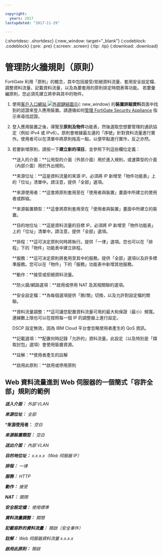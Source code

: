 ```yaml
---

copyright:
  years: 2017
lastupdated: "2017-11-29"

---
```


{:shortdesc: .shortdesc}
{:new_window: target="_blank"}
{:codeblock: .codeblock}
{:pre: .pre}
{:screen: .screen}
{:tip: .tip}
{:download: .download}

# 管理防火牆規則（原則）

FortiGate 利用「原則」的概念，其中包括接受/拒絕資料流量、套用安全設定檔、調整資料流量、記載資料流量，以及為要套用的原則排定時間表等功能。
若要彙編原則，您必須先建立將參與其中的物件。 

1. 使用[客戶入口網站 ![外部鏈結圖示](../../icons/launch-glyph.svg "外部鏈結圖示")](https://control.softlayer.com/){: new_window} 的**裝置詳細資料**頁面中找到的認證來登入應用裝置。請遵循如何[管理 FortiGate Security Appliance](managing-fsa.html) 指示來尋找認證。
2. 登入應用裝置之後，導覽至**原則及物件**功能表，然後選取您想要管理的通訊協定（例如 IPv4 或 IPv6）。原則會根據最左邊的「序號」針對資料流量進行實作。使用者可以在清單中將原則拖高一點，以便早點進行實作，反之亦然。
3. 若要新增原則，請按一下**建立新的項目**，並參照下列這些欄位定義：

    **送入的介面：**公用型的介面（外部介面）用於進入規則，或運算型的介面（內部介面）用於外出規則。

    **來源位址：**這是資料流量的來源 IP。必須將 IP 新增至「物件功能表」上的「位址」清單中。請注意，提供「全部」選項。

    **來源使用者：**這會將原則套用至在「使用者與裝置」畫面中所建立的使用者或群組。

    **來源裝置類型：**這會將原則套用至在「使用者與裝置」畫面中所建立的裝置。

    **目的地位址：**這是資料流量的目標 IP。必須將 IP 新增至「物件功能表」上的「位址」清單中。請注意，提供「全部」選項。

    **排程：**這可決定原則何時將執行。提供「一律」選項。您也可以在「排程」下的「物件」功能表中建立排程。

    **服務：**這可決定原則將套用至其中的服務。提供「全部」選項以及許多標準服務。您可以在「物件」下的「服務」功能表中新增其他服務。

    **動作：**接受或拒絕資料流量。 

    **防火牆/網路選項：**啟用或停用 NAT 及其相關聯的選項。

    **安全設定檔：**為每個選項提供「開/關」切換，以及允許對設定檔的關聯。

    **資料流量調整：**這可讓您配置資料流量可用的最大和保證（最小）頻寬。連線數上限也可以在按照每一個 IP 的調整器上進行設定。 

    DSCP 設定無效，因為 IBM Cloud 平台會忽略使用者產生的 QoS 資訊。

    **記載選項：**配置何時記錄「允許的」資料流量。此設定（以及特別是「擷取封包」選項）會使用裝置資源。

    **註解：**使用者產生的註解

    **啟用此原則：**啟用或停用原則

## Web 資料流量進到 Web 伺服器的一個簡式「容許全部」規則的範例

***送入介面：*** *外部 VLAN*

***來源位址：*** *全部*

***來源使用者：** *空白*

***來源裝置類型：*** *空白*

***送出介面：*** *內部 VLAN*

***目的地位址：*** *x.x.x.x（Web 伺服器 IP）*

***排程：*** *一律*

***服務：*** *HTTP*

***動作：*** *接受*

***NAT：*** *關閉*

***安全設定檔：*** *使用標準*

***資料流量調整：*** *關閉*

***記載容許的資料流量：*** *開啟（安全事件）*

***註解：*** *Web 伺服器資料流量 x.x.x.x*

***啟用此原則：*** *開啟*
